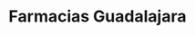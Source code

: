 ---
title: "Farmacias Guadalajara"
url: /san-andres-cholula/farmacias-guadalajara/
shop: supermercado
---